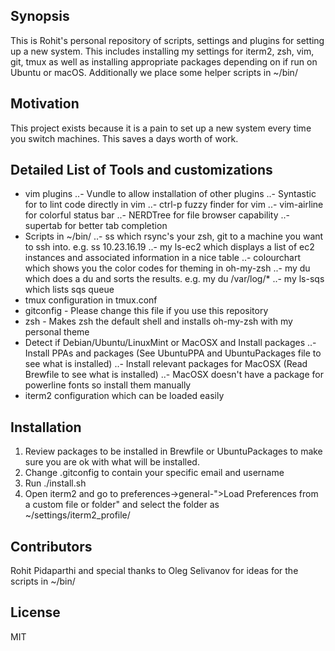 ## Synopsis

This is Rohit's personal repository of scripts, settings and plugins for setting up a new system. This includes installing my settings for iterm2, zsh, vim, git, tmux as well as installing appropriate packages depending on if run on Ubuntu or macOS. Additionally we place some helper scripts in ~/bin/

## Motivation

This project exists because it is a pain to set up a new system every time you switch machines. This saves a days worth of work.

## Detailed List of Tools and customizations

+ vim plugins
..- Vundle to allow installation of other plugins
..- Syntastic for to lint code directly in vim
..- ctrl-p fuzzy finder for vim
..- vim-airline for colorful status bar
..- NERDTree for file browser capability
..- supertab for better tab completion
+ Scripts in ~/bin/
..- ss which rsync's your zsh, git to a machine you want to ssh into. e.g. ss 10.23.16.19
..- my ls-ec2 which displays a list of ec2 instances and associated information in a nice table
..- colourchart which shows you the color codes for theming in oh-my-zsh
..- my du which does a du and sorts the results. e.g. my du /var/log/\*
..- my ls-sqs which lists sqs queue
+ tmux configuration in tmux.conf
+ gitconfig - Please change this file if you use this repository
+ zsh - Makes zsh the default shell and installs oh-my-zsh with my personal theme
+ Detect if Debian/Ubuntu/LinuxMint or MacOSX and Install packages
..- Install PPAs and packages (See UbuntuPPA and UbuntuPackages file to see what is installed)
..- Install relevant packages for MacOSX (Read Brewfile to see what is installed)
..- MacOSX doesn't have a package for powerline fonts so install them manually
+ iterm2 configuration which can be loaded easily

## Installation

1. Review packages to be installed in Brewfile or UbuntuPackages to make sure you are ok with what will be installed.
2. Change .gitconfig to contain your specific email and username
3. Run ./install.sh
4. Open iterm2 and go to preferences->general-">Load Preferences from a custom file or folder" and select the folder as ~/settings/iterm2_profile/

## Contributors

Rohit Pidaparthi and special thanks to Oleg Selivanov for ideas for the scripts in ~/bin/

## License

MIT
